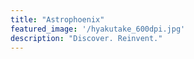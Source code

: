 ```yaml
---
title: "Astrophoenix"
featured_image: '/hyakutake_600dpi.jpg'
description: "Discover. Reinvent."
---
```

